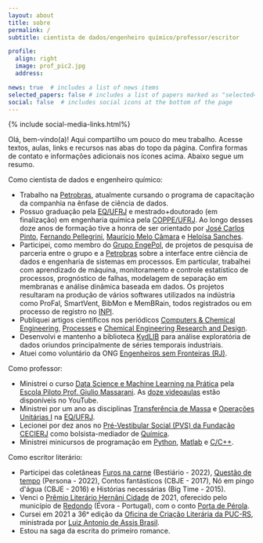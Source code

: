 ```yaml
---
layout: about
title: sobre
permalink: /
subtitle: cientista de dados/engenheiro químico/professor/escritor

profile:
  align: right
  image: prof_pic2.jpg
  address:

news: true  # includes a list of news items
selected_papers: false # includes a list of papers marked as "selected={true}"
social: false  # includes social icons at the bottom of the page
---
```


{% include social-media-links.html%} 

Olá, bem-vindo(a)! Aqui compartilho um pouco do meu trabalho. Acesse textos, aulas, links e recursos nas abas do topo da página. Confira formas de contato e informações adicionais nos ícones acima. Abaixo segue um resumo.

Como cientista de dados e engenheiro químico:

- Trabalho na [Petrobras](https://petrobras.com.br/pt/), atualmente cursando o programa de capacitação da companhia na ênfase de ciência de dados.
- Possuo graduação pela [EQ/UFRJ](http://www.eq.ufrj.br/) e mestrado+doutorado (em finalização)  em engenharia química pela [COPPE/UFRJ](https://www.coppe.ufrj.br/). Ao longo desses doze anos de formação tive a honra de ser orientado por [José Carlos Pinto](http://lattes.cnpq.br/6479420970768737), [Fernando Pellegrini](http://lattes.cnpq.br/6669992155373315), [Maurício  Melo Câmara](http://lattes.cnpq.br/8161545819744234) e [Heloísa Sanches](http://lattes.cnpq.br/2840875338255590).
- Participei, como membro do [Grupo EngePol](https://www.instagram.com/engepolgrupo/), de projetos de pesquisa de parceria entre o grupo e a [Petrobras](https://petrobras.com.br/pt/) sobre a interface entre ciência de dados e engenharia de sistemas em processos. Em particular, trabalhei com aprendizado de máquina, monitoramento e controle estatístico de processos, prognóstico de falhas, modelagem de separação em membranas e análise dinâmica baseada em dados. Os projetos resultaram na produção de vários softwares utilizados na indústria como ProFal, SmartVent, BibMon e MemBRain, todos registrados ou em processo de registro no [INPI](https://www.gov.br/inpi/pt-br).
- Publiquei artigos científicos nos periódicos [Computers & Chemical Engineering](https://www.journals.elsevier.com/computers-and-chemical-engineering), [Processes](https://www.mdpi.com/journal/processes) e [Chemical Engineering Research and Design](https://www.journals.elsevier.com/chemical-engineering-research-and-design).
- Desenvolvi e mantenho a biblioteca [KydLIB](https://github.com/afraniomelo/kydlib) para análise exploratória de dados oriundos principalmente de séries temporais industriais.
- Atuei como voluntário da ONG [Engenheiros sem Fronteiras (RJ)](https://esf.org.br/nucleo-rio-de-janeiro/).

Como professor: 

- Ministrei o curso [Data Science e Machine Learning na Prática](https://afraniomelo.github.io/projects/ds_ml/) pela [Escola Piloto Prof. Giulio Massarani](http://www.escolapiloto.peq.coppe.ufrj.br/index.php/pt/). As [doze videoaulas](https://www.youtube.com/watch?v=0iE3JsQpU_U&list=PLvr45Arc0UpzsRhzq3q4_KmZcm0utwvvB) estão disponíveis no YouTube.
- Ministrei por um ano as disciplinas [Transferência de Massa](https://afraniomelo.github.io/projects/eqe476/) e [Operações Unitárias I](https://afraniomelo.github.io/projects/eqe473/) na [EQ/UFRJ](http://www.eq.ufrj.br/).
- Lecionei por dez anos no [Pré-Vestibular Social (PVS) da Fundação CECIERJ](https://www.cecierj.edu.br/pre-vestibular-social/) como bolsista-mediador de [Química](https://afraniomelo.github.io/projects/pvs/).
- Ministrei minicursos de programação em [Python](https://www.kaggle.com/code/afrniomelo/curso-rel-mpago-de-python/notebook), [Matlab](https://afraniomelo.github.io/projects/matlab/) e [C/C++](https://afraniomelo.github.io/projects/c/).

Como escritor literário:

- Participei das coletâneas [Furos na carne](https://www.bestiario.com.br/livros/furos_na_carne.html) (Bestiário - 2022), [Questão de tempo](https://www.editorapersona.com/product-page/quest%C3%A3o-de-tempo) (Persona - 2022), Contos fantásticos (CBJE - 2017), Nó em pingo d'água (CBJE - 2016) e Histórias necessárias (Big Time - 2015).
- Venci o [Prêmio Literário Hernâni Cidade](http://premioliterariohernanicidade.blogspot.com/) de 2021, oferecido pelo município de [Redondo](https://www.cm-redondo.pt/) (Évora - Portugal), com o conto [Porta de Pérola](https://afraniomelo.github.io/projects/porta_de_perola/).
- Cursei em 2021 a 36ᵃ edição da [Oficina de Criação Literária da PUC-RS](https://www.pucrs.br/humanidades/oficina-de-criacao-literaria/), ministrada por [Luiz Antonio de Assis Brasil](http://www.laab.com.br/vida.html).
- Estou na saga da escrita do primeiro romance.
